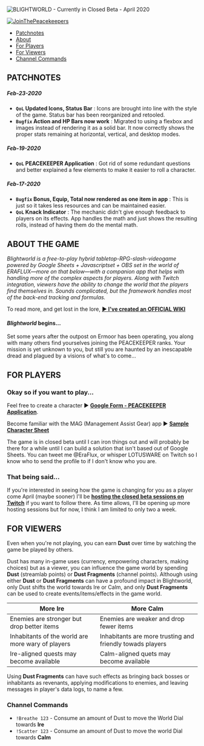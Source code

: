 ![BLIGHTWORLD - Currently in Closed Beta - April 2020](https://blight.world/logo.png)

[![JoinThePeacekeepers](https://blight.world/join.png)](https://docs.google.com/forms/d/e/1FAIpQLSdmjwwZHayq47IHvxQiucQkFVtI5mC1rq6w7P7Ju3KLcgfMDg/viewform)

- [Patchnotes](#patchnotes)
- [About](#about-the-game)
- [For Players](#okay-so-if-you-want-to-play)
- [For Viewers](#for-viewers)
- [Channel Commands](#channel-commands)


## PATCHNOTES
##### Feb-23-2020
- **`QoL` Updated Icons, Status Bar** : Icons are brought into line with the style of the game.  Status bar has been reorganized and retooled.
- **`Bugfix` Action and HP Bars now work** : Migrated to using a flexbox and images instead of rendering it as a solid bar.  It now correctly shows the proper stats remaining at horizontal, vertical, and desktop modes.
##### Feb-19-2020
- **`QoL` PEACEKEEPER Application** : Got rid of some redundant questions and better explained a few elements to make it easier to roll a character.
##### Feb-17-2020
- **`Bugfix` Bonus, Equip, Total now rendered as one item in app** : This is just so it takes less resources and can be maintained easier.
- **`QoL` Knack Indicator** : The mechanic didn't give enough feedback to players on its effects. App handles the math and just shows the resulting rolls, instead of having them do the mental math.

## ABOUT THE GAME
*Blightworld is a free-to-play hybrid tabletop-RPG-slash-videogame powered by Google Sheets + Javascriptset + OBS set in the world of ERAFLUX—more on that below—with a companion app that helps with handling more of the complex aspects for players.  Along with Twitch integration, viewers have the ability to change the world that the players find themselves in.  Sounds complicated, but the framework handles most of the back-end tracking and formulas.*

To read more, and get lost in the lore, [**▶ I've created an OFFICIAL WIKI**](https://github.com/lotusware/blight-world/wiki)

#### *Blightworld* begins...
Set some years after the outpost on Ermoor has been operating, you along with many others find yourselves joining the PEACEKEEPER ranks.  Your mission is yet unknown to you, but still you are haunted by an inescapable dread and plagued by a visions of what's to come...


## FOR PLAYERS
### Okay so if you want to play...
Feel free to create a character ▶ [**Google Form - PEACEKEEPER Application**](https://docs.google.com/forms/d/e/1FAIpQLSdmjwwZHayq47IHvxQiucQkFVtI5mC1rq6w7P7Ju3KLcgfMDg/viewform).

Become familiar with the MAG (Management Assist Gear) app ▶ [**Sample Character Sheet**](https://blight.world/team/dev)

The game is in closed beta until I can iron things out and will probably be there for a while until I can build a solution that isn't based out of Google Sheets.  You can tweet me @EraFlux, or whisper LOTUSWARE on Twitch so I know who to send the profile to if I don't know who you are.

### That being said...
If you're interested in seeing how the game is changing for you as a player come April (maybe sooner) I'll be [**hosting the closed beta sessions on Twitch**](https://www.twitch.tv/lotusware) if you want to follow there.  As time allows, I'll be opening up more hosting sessions but for now, I think I am limited to only two a week.

## FOR VIEWERS
Even when you're not playing, you can earn **Dust** over time by watching the game be played by others. 

Dust has many in-game uses (currency, empowering characters, making choices) but as a viewer, you can influence the game world by spending **Dust** (streamlab points) or **Dust Fragments** (channel points).  Although using either **Dust** or **Dust Fragments** can have a profound impact in Blightworld, only Dust shifts the world towards Ire or Calm, and only **Dust Fragments** can be used to create events/items/effects in the game world.

More Ire | More Calm
---------|----------
Enemies are stronger but drop better items | Enemies are weaker and drop fewer items
Inhabitants of the world are more wary of players | Inhabitants are more trusting and friendly towads players
Ire-aligned quests may become available | Calm-aligned quets may become available

Using **Dust Fragments** can have such effects as bringing back bosses or inhabitants as revenants, applying modifications to enemies, and leaving messages in player's data logs, to name a few.


### Channel Commands
- `!Breathe 123`  - Consume an amount of Dust to move the World Dial towards **Ire**
- `!Scatter 123`  - Consume an amount of Dust to move the world Dial towards **Calm**
